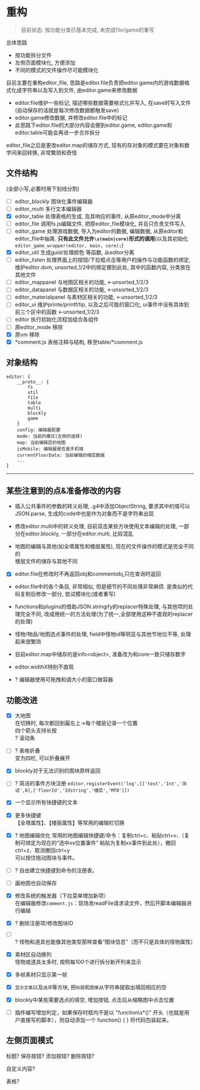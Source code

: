 # 重构

> 目前状态: 按功能分类已基本完成, 未完成file/game的重写

总体思路  
+ 按功能拆分文件
+ 左侧页面模块化, 方便添加
+ 不同的模式的文件操作尽可能模块化

目前主要在重构editor_file, 思路是editor.file负责把editor.game内的游戏数据格式化成字符串以及写入到文件, 由editor.game来修改数据
+ editor.file维护一些标记, 描述哪些数据需要格式化并写入, 在save时写入文件(自动保存的话就是每次修改数据都触发save)
+ editor.game修改数据, 并修改editor.file中的标记
+ 此思路下editor.file的大部分内容会挪到editor.game, editor.game和editor.table可能会再进一步合并拆分

editor_file之后是更改editor.map的储存方式, 现有的存对象的模式要在对象和数字间来回转换, 非常繁琐和奇怪

## 文件结构

(全部小写,必要时用下划线分割)

+ [ ] editor_blockly 图块化事件编辑器
+ [ ] editor_multi 多行文本编辑器
+ [x] editor_table 处理表格的生成, 及其响应的事件, 从原editor\_mode中分离
+ [ ] editor_file 调用fs.js编辑文件, 把原editor\_file模块化, 并且只负责文件写入
+ [ ] editor_game 处理游戏数据, 导入为editor的数据, 编辑数据, 从原editor和editor_file中抽离. **只有此文件允许`\s(main|core)`形式的调用**(以及其初始化`editor_game_wrapper(editor, main, core);`)
+ [x] editor_util 生成guid/处理颜色 等函数, 从editor分离
+ [ ] editor_listen 处理界面上的按钮/下拉框点击等用户的操作与功能函数的绑定, 维护editor.dom, unsorted_1/2中的绑定挪到此处, 其中的函数内容, 分类放在其他文件
+ [ ] editor_mappanel 与地图区相关的功能, <-unsorted_1/2/3
+ [ ] editor_datapanel 与数据区相关的功能, <-unsorted_1/2/3
+ [ ] editor_materialpanel 与素材区相关的功能, <-unsorted_1/2/3
+ [ ] editor_ui 维护printe/printf/tip, 以及之后可能的窗口化, ui事件中没有具体到前三个区中的函数 <-unsorted_1/2/3
+ [ ] editor 执行初始化流程加组合各组件
+ [ ] 原editor_mode 移除
+ [x] 原vm 移除
+ [x] \*comment.js 表格注释与结构, 移至table/\*comment.js

## 对象结构

```
editor: {
    __proto__: {
        fs
        util
        file
        table
        multi
        blockly
        game
    }
    config: 编辑器配置
    mode: 当前的模式(左侧的选择)
    map: 当前编辑层的地图
    isMobile: 编辑器是否是手机端
    currentFloorData: 当前编辑的楼层数据
    ...
}
```

---

## 某些注意到的点&准备修改的内容

+ 插入公共事件的参数的转义处理, .g4中添加ObjectString, 要求其中的值可以JSON.parse, 生成的code中也是作为对象而不是字符串出现

+ 修改editor.multi中的转义处理, 目前双击某些方块使用文本编辑的处理, 一部分在editor.blockly, 一部分在editor.multi, 比较混乱

+ 地图的编辑与其他(如全塔属性和楼层属性), 现在的文件操作的模式是完全不同的  
  楼层文件的储存与其他不同

+ [x] editor.file在修改时不再返回obj和commentobj,只在查询时返回

+ editor.file中的各个条目, 非常相似, 但是细节的不同处理非常麻烦. 是类似的代码复制后修改一部分, 尝试模块化(或者重写)

+ functions和plugins的借助JSON.stringify的replacer特殊处理, 与其他项的处理完全不同, 改成用统一的方法处理(为了统一,全部使用这种不直观的replacer的处理)

+ 怪物/物品/地图选点事件的处理, field中怪物id等明显与其他节地位不等, 处理起来很繁琐

+ 目前editor.map中储存的是info\<object\>, 准备改为和core一致只储存数字

+ editor.widthX特别不直观

+ ? 编辑器使用可拖拽和调大小的窗口做容器

## 功能改进

+ [x] 大地图  
  在切换时, 每次都回到最左上->每个楼层记录一个位置  
  四个箭头支持长按  
  ? 滚动条

+ [ ] ? 表格折叠  
  变为四栏, 可以折叠展开

+ [x] blockly对于无法识别的图块原样返回

+ [ ] ? 简洁的事件方块注册
  `editor.registerEvent('log',[['test','Int','测试',0],['floorId','Idstring','楼层','MT0']])`

+ [x] 一个显示所有快捷键的文本

+ [x] 更多快捷键  
  【全塔属性】、【楼层属性】等常用的编辑栏切换  

+ [x] ? 地图编辑优化
  常用的地图编辑快捷键/命令：复制ctrl+c、粘贴ctrl+v、（复制可绑定为现在的“选中xx位置事件” 粘贴为复制xx事件到此处），撤回ctrl+z、取消撤回ctrl+y  
  可以按住拖动图块与事件。

+ [ ] ? 自由建立快捷键到命令的注册表。

+ [ ] 画地图也自动保存

+ [x] 修改系统的触发器（下拉菜单增加新项）  
  在编辑器修改`comment.js`：现场发readFile请求读文件，然后开脚本编辑器进行编辑

+ [x] ? 删除注册项/修改图块ID

+ [ ] ? 怪物和道具也能像其他类型那样查看“图块信息”（而不只是具体的怪物属性）

+ [x] 素材区自动换列  
  怪物或道具太多时, 按照每100个进行拆分新开列来显示  

+ [x] 多帧素材只显示第一帧  

+ [x] `显示文章`以及`选项`等方块, 把`标题`和`图像`从字符串提取出填回相应的空

+ [x] blockly中某些需要选点的填空, 增加按钮, 点击后从缩略图中点击位置

+ [ ] 插件编写增加判定，如果保存时框内不是以 "function\s*()" 开头（也就是用户直接写的脚本），则自动添加一个 function() { } 将代码包装起来。

## 左侧页面模式

标题? 保存按钮? 添加按钮? 删除按钮?

自定义内容?

表格?
